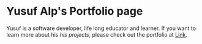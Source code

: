 # Yusuf Alp's Portfolio page

Yusuf is a software developer, life long educator and learner. If you want to learn more about his _his projects_, 
please check out the portfolio at  [Link](https://yusufalp.github.io/portfolio/).
